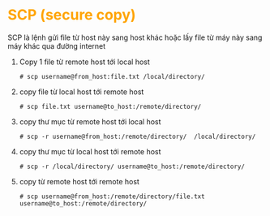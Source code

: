 <h1 style="color:orange">SCP (secure copy)</h1>
SCP là lệnh gửi file từ host này sang host khác hoặc lấy file từ máy này sang máy khác qua đường internet

1. Copy 1 file từ remote host tới local host

       # scp username@from_host:file.txt /local/directory/
2. copy file từ local host tới remote host

       # scp file.txt username@to_host:/remote/directory/
3. copy thư mục từ remote host tới local host

       # scp -r username@from_host:/remote/directory/  /local/directory/
4. copy thư mục từ local host tới remote host

       # scp -r /local/directory/ username@to_host:/remote/directory/
5. copy từ remote host tới remote host

       # scp username@from_host:/remote/directory/file.txt username@to_host:/remote/directory/